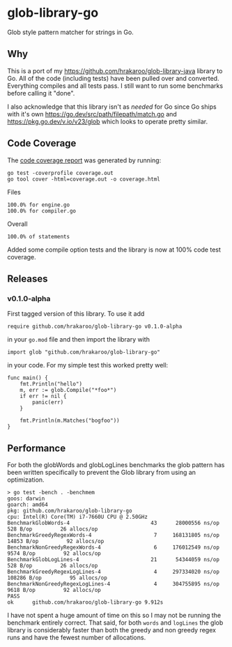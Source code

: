 # glob-library-go

Glob style pattern matcher for strings in Go.

## Why

This is a port of my https://github.com/hrakaroo/glob-library-java library
to Go.  All of the code (including tests) have been pulled over and converted. 
Everything compiles and all tests pass. I still want to run some benchmarks 
before calling it "done".

I also acknowledge that this library isn't as _needed_ for Go since Go ships
with it's own https://go.dev/src/path/filepath/match.go and https://pkg.go.dev/v.io/v23/glob 
which looks to operate pretty similar.

## Code Coverage

The [code coverage report](https://htmlpreview.github.io/?https://github.com/hrakaroo/glob-library-go/blob/master/coverage.html) was generated by running:

```
go test -coverprofile coverage.out
go tool cover -html=coverage.out -o coverage.html
```

Files
```
100.0% for engine.go
100.0% for compiler.go
```

Overall
```
100.0% of statements
```

Added some compile option tests and the library is now at 100% code test coverage.

## Releases

### v0.1.0-alpha

First tagged version of this library. To use it add

`require github.com/hrakaroo/glob-library-go v0.1.0-alpha`

in your `go.mod` file and then import the library with

`import glob "github.com/hrakaroo/glob-library-go"`

in your code.  For my simple test this worked pretty well:

```
func main() {
	fmt.Println("hello")
	m, err := glob.Compile("*foo*")
	if err != nil {
		panic(err)
	}

	fmt.Println(m.Matches("bogfoo"))
}
```

## Performance

For both the globWords and globLogLines benchmarks the glob pattern has been written 
specifically to prevent the Glob library from using an optimization.

```
> go test -bench . -benchmem
goos: darwin
goarch: amd64
pkg: github.com/hrakaroo/glob-library-go
cpu: Intel(R) Core(TM) i7-7660U CPU @ 2.50GHz
BenchmarkGlobWords-4                	      43	  28000556 ns/op	     528 B/op	      26 allocs/op
BenchmarkGreedyRegexWords-4         	       7	 168131805 ns/op	   14853 B/op	      92 allocs/op
BenchmarkNonGreedyRegexWords-4      	       6	 176012549 ns/op	    9574 B/op	      92 allocs/op
BenchmarkGlobLogLines-4             	      21	  54344059 ns/op	     528 B/op	      26 allocs/op
BenchmarkGreedyRegexLogLines-4      	       4	 297334020 ns/op	  108286 B/op	      95 allocs/op
BenchmarkNonGreedyRegexLogLines-4   	       4	 304755895 ns/op	    9618 B/op	      92 allocs/op
PASS
ok  	github.com/hrakaroo/glob-library-go	9.912s
```

I have not spent a huge amount of time on this so I may not be running the benchmark entirely correct.
That said, for both `words` and `logLines` the glob library is considerably faster than both the greedy 
and non greedy regex runs and have the fewest number of allocations.
